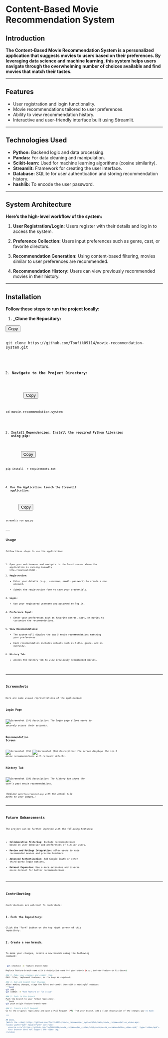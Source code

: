 # Content-Based Movie Recommendation System

## Introduction
__The Content-Based Movie Recommendation System is a personalized application that suggests movies to users based on their preferences. By leveraging data science and machine learning, this system helps users navigate through the overwhelming number of choices available and find movies that match their tastes.__

***

## Features
* User registration and login functionality.
* Movie recommendations tailored to user preferences.
* Ability to view recommendation history.
* Interactive and user-friendly interface built using Streamlit.

***

## Technologies Used
* __Python:__ Backend logic and data processing.
* __Pandas:__ For data cleaning and manipulation.
* __Scikit-learn:__ Used for machine learning algorithms (cosine similarity).
* __Streamlit:__ Framework for creating the user interface.
* __Database:__ SQLite for user authentication and storing recommendation history.
* __hashlib:__ To encode the user password.

***

## System Architecture
__Here’s the high-level workflow of the system:__

1. __User Registration/Login:__
Users register with their details and log in to access the system.

2. __Preference Collection:__
Users input preferences such as genre, cast, or favorite directors.

3. __Recommendation Generation:__
Using content-based filtering, movies similar to user preferences are recommended.

4. __Recommendation History:__
Users can view previously recommended movies in their history.

***

## Installation
__Follow these steps to run the project locally:__

1. ___Clone the Repository:__
<div class="code-container">
        <button class="copy-button" onclick="copyCode()">Copy</button>
        <pre><code id="code-snippet">
git clone https://github.com/Toufik09114/movie-recommendation-system.git
</div>

2. __Navigate to the Project Directory:__
<div class="code-container">
        <button class="copy-button" onclick="copyCode()">Copy</button>
        <pre><code id="code-snippet">
cd movie-recommendation-system
</div>

3. __Install Dependencies: Install the required Python libraries using pip:__
<div class="code-container">
        <button class="copy-button" onclick="copyCode()">Copy</button>
        <pre><code id="code-snippet">
pip install -r requirements.txt
</div>

4. __Run the Application: Launch the Streamlit application:__
<div class="code-container">
        <button class="copy-button" onclick="copyCode()">Copy</button>
        <pre><code id="code-snippet">
streamlit run app.py
</div>
___ 
                
## Usage
Follow these steps to use the application:

1. Open your web browser and navigate to the local server where the application is running (usually `http://localhost:8501`).
2. **Registration**:
   - Enter your details (e.g., username, email, password) to create a new account.
   - Submit the registration form to save your credentials.
3. **Login**:
   - Use your registered username and password to log in.
4. **Preference Input**:
   - Enter your preferences such as favorite genres, cast, or movies to customize the recommendations.
5. **View Recommendations**:
   - The system will display the top 5 movie recommendations matching your preferences.
   - Each recommendation includes details such as title, genre, and an overview.
6. **History Tab**:
   - Access the history tab to view previously recommended movies.

***
## Screenshots
Here are some visual representations of the application:

### **Login Page**
![Screenshot (14)](https://github.com/user-attachments/assets/4c9bef43-bd0d-4073-ad7d-c4b0b4565b0c)
_Description: The login page allows users to securely access their accounts._

### **Recommendation Screen**
![Screenshot (15)](https://github.com/user-attachments/assets/0d3c7ca6-a3c8-4f5a-92f2-9b58109a6565)
![Screenshot (16)](https://github.com/user-attachments/assets/3a437284-c04b-4258-9293-5f9c05571c14)
_Description: The screen displays the top 5 movie recommendations with relevant details._

### **History Tab**
![Screenshot (19)](https://github.com/user-attachments/assets/98fa9ca6-ea5d-4a44-b41e-7de7d1ae2371) 
_Description: The history tab shows the user’s past movie recommendations._

*(Replace `path/to/screenshot.png` with the actual file paths to your images.)*

---

## Future Enhancements
The project can be further improved with the following features:
- **Collaborative Filtering**: Include recommendations based on user behavior and preferences of similar users.
- **Review and Ratings Integration**: Allow users to rate recommended movies and provide feedback.
- **Advanced Authentication**: Add Google OAuth or other third-party login options.
- **Dataset Expansion**: Use a more extensive and diverse movie dataset for better recommendations.

---

## Contributing
Contributions are welcome! To contribute:  
### 1. Fork the Repository:  
   Click the "Fork" button on the top right corner of this repository.  

### 2. Create a new branch.
To make your changes, create a new branch using the following command:
```bash
 git checkout -b feature-branch-name

Replace feature-branch-name with a descriptive name for your branch (e.g., add-new-feature or fix-issue)

### 3. Make your changes and commit them.
Edit files, implement features, or fix bugs as required.

### 4. Add and Commit Your Changes
After making changes, stage the files and commit them with a meaningful message:
```bash
git add .
git commit -m "Add feature or fix issue"

### 5. Push to the branch
Push the branch to your forked repository.
```bash
git push origin feature-branch-name

### 6. Create a Pull Request
Go to the original repository and open a Pull Request (PR) from your branch. Add a clear description of the changes you've made

***

## Demo.
[Watch the video](https://github.com/Toufik09114/movie_recommender_system/blob/main/movie_recommendation_video.mp4)
<video width="320" height="240" controls>
  <source src="(https://github.com/Toufik09114/movie_recommender_system/blob/main/movie_recommendation_video.mp4)" type="video/mp4">
  Your browser does not support the video tag.
</video>
